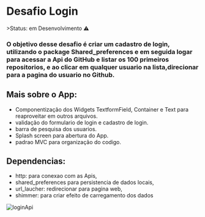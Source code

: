 <h1>Desafio Login </h1>
 >Status: em Desenvolvimento ⚠️

### O objetivo desse desafio é criar um cadastro de login, utilizando o package Shared_preferences e em seguida logar para acessar a Api do GitHub e listar os 100 primeiros repositorios, e ao clicar em qualquer usuario na lista,direcionar para a pagina do usuario no Github.


## Mais sobre o App:
+ Componentização dos Widgets TextformField, Container e Text para reaproveitar em outros arquivos.
+ validação do formulario de login e cadastro de login.
+ barra de pesquisa dos usuarios.
+ Splash screen para abertura do App.
+ padrao MVC para organização do codigo.

## Dependencias:
+ http:  para conexao com as Apis,
+ shared_preferences para persistencia de dados locais,
+ url_laucher:   redirecionar para pagina web,
+ shimmer:  para criar efeito de carregamento dos dados

![loginApi](https://user-images.githubusercontent.com/98062365/167458556-b1851af8-d8b7-47df-82d9-b41ad359e5f3.gif)
